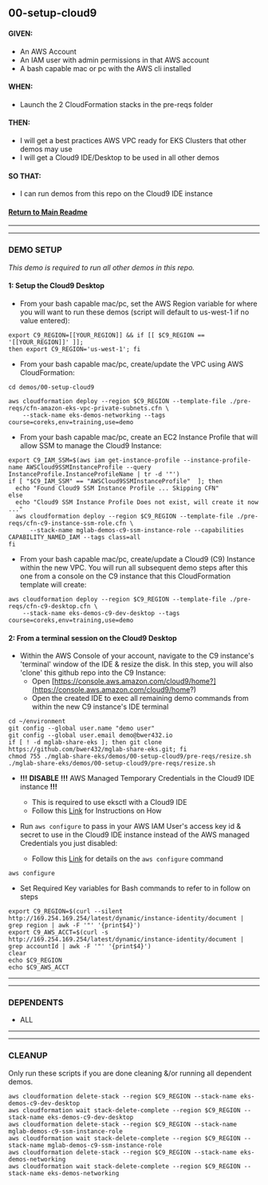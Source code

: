 ## 00-setup-cloud9

#### GIVEN:
  - An AWS Account
  - An IAM user with admin permissions in that AWS account
  - A bash capable mac or pc with the AWS cli installed

#### WHEN:
  - Launch the 2 CloudFormation stacks in the pre-reqs folder

#### THEN:
  - I will get a best practices AWS VPC ready for EKS Clusters that other demos may use
  - I will get a Cloud9 IDE/Desktop to be used in all other demos

#### SO THAT:
  - I can run demos from this repo on the Cloud9 IDE instance

#### [Return to Main Readme](https://github.com/bwer432/mglab-share-eks#demos)

---------------------------------------------------------------
---------------------------------------------------------------
### DEMO SETUP
_This demo is required to run all other demos in this repo._

#### 1: Setup the Cloud9 Desktop

- From your bash capable mac/pc, set the AWS Region variable for where you will want to run these demos (script will default to us-west-1 if no value entered):
```
export C9_REGION=[[YOUR_REGION]] && if [[ $C9_REGION == '[[YOUR_REGION]]' ]];
then export C9_REGION='us-west-1'; fi
```

- From your bash capable mac/pc, create/update the VPC using AWS CloudFormation:
```
cd demos/00-setup-cloud9
```
```
aws cloudformation deploy --region $C9_REGION --template-file ./pre-reqs/cfn-amazon-eks-vpc-private-subnets.cfn \
    --stack-name eks-demos-networking --tags course=coreks,env=training,use=demo
```

- From your bash capable mac/pc, create an EC2 Instance Profile that will allow SSM to manage the Cloud9 Instance:
```
export C9_IAM_SSM=$(aws iam get-instance-profile --instance-profile-name AWSCloud9SSMInstanceProfile --query InstanceProfile.InstanceProfileName | tr -d '"')
if [ "$C9_IAM_SSM" == "AWSCloud9SSMInstanceProfile"  ]; then
  echo "Found Cloud9 SSM Instance Profile ... Skipping CFN"
else
  echo "Cloud9 SSM Instance Profile Does not exist, will create it now ..."
  aws cloudformation deploy --region $C9_REGION --template-file ./pre-reqs/cfn-c9-instance-ssm-role.cfn \
      --stack-name mglab-demos-c9-ssm-instance-role --capabilities CAPABILITY_NAMED_IAM --tags class=all
fi
```
- From your bash capable mac/pc, create/update a Cloud9 (C9) Instance within the new VPC. You will run all subsequent demo steps after this one from a console on the C9 instance that this CloudFormation template will create:
```
aws cloudformation deploy --region $C9_REGION --template-file ./pre-reqs/cfn-c9-desktop.cfn \
    --stack-name eks-demos-c9-dev-desktop --tags course=coreks,env=training,use=demo
```
#### 2: From a terminal session on the Cloud9 Desktop

- Within the AWS Console of your account, navigate to the C9 instance's 'terminal' window of the IDE & resize the disk.  In this step, you will also 'clone' this github repo into the C9 Instance:
  - Open [https://console.aws.amazon.com/cloud9/home?](https://console.aws.amazon.com/cloud9/home?)
  - Open the created IDE to exec all remaining demo commands from within the new C9 instance's IDE terminal
```
cd ~/environment
git config --global user.name "demo user"
git config --global user.email demo@bwer432.io
if [ ! -d mglab-share-eks ]; then git clone https://github.com/bwer432/mglab-share-eks.git; fi
chmod 755 ./mglab-share-eks/demos/00-setup-cloud9/pre-reqs/resize.sh
./mglab-share-eks/demos/00-setup-cloud9/pre-reqs/resize.sh
```
- **!!!** **DISABLE** **!!!** AWS Managed Temporary Credentials in the Cloud9 IDE instance **!!!**

    - This is required to use eksctl with a Cloud9 IDE
    - Follow this [Link](https://docs.aws.amazon.com/cloud9/latest/user-guide/security-iam.html#auth-and-access-control-temporary-managed-credentials) for Instructions on How
- Run `aws configure` to pass in your AWS IAM User's access key id & secret to use in the Cloud9 IDE instance instead of the AWS managed Credentials you just disabled:

    - Follow this [Link](https://docs.aws.amazon.com/cli/latest/userguide/cli-configure-quickstart.html#cli-configure-quickstart-config) for details on the `aws configure` command
```
aws configure
```
- Set Required Key variables for Bash commands to refer to in follow on steps
```
export C9_REGION=$(curl --silent http://169.254.169.254/latest/dynamic/instance-identity/document |  grep region | awk -F '"' '{print$4}')
export C9_AWS_ACCT=$(curl -s http://169.254.169.254/latest/dynamic/instance-identity/document | grep accountId | awk -F '"' '{print$4}')
clear
echo $C9_REGION
echo $C9_AWS_ACCT
```
---------------------------------------------------------------
---------------------------------------------------------------
### DEPENDENTS
- ALL

---------------------------------------------------------------
---------------------------------------------------------------
### CLEANUP
Only run these scripts if you are done cleaning &/or running all dependent demos.

```
aws cloudformation delete-stack --region $C9_REGION --stack-name eks-demos-c9-dev-desktop
aws cloudformation wait stack-delete-complete --region $C9_REGION --stack-name eks-demos-c9-dev-desktop
aws cloudformation delete-stack --region $C9_REGION --stack-name mglab-demos-c9-ssm-instance-role
aws cloudformation wait stack-delete-complete --region $C9_REGION --stack-name mglab-demos-c9-ssm-instance-role
aws cloudformation delete-stack --region $C9_REGION --stack-name eks-demos-networking
aws cloudformation wait stack-delete-complete --region $C9_REGION --stack-name eks-demos-networking
```

